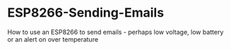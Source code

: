 # ESP8266-Sending-Emails
How to use an ESP8266 to send emails - perhaps low voltage, low battery or an alert on over temperature

